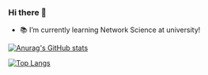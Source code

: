 ### Hi there 👋

- :books: I’m currently learning Network Science at university!

[![Anurag's GitHub stats](https://github-readme-stats.vercel.app/api?username=Nagayu71&count_private=true&theme=github_dark)](https://github.com/anuraghazra/github-readme-stats)

[![Top Langs](https://github-readme-stats.vercel.app/api/top-langs/?username=Nagayu71&theme=github_dark&hide=javascript,html)](https://github.com/anuraghazra/github-readme-stats)

<!--
**Nagayu71/Nagayu71** is a ✨ _special_ ✨ repository because its `README.md` (this file) appears on your GitHub profile.

Here are some ideas to get you started:

-->
